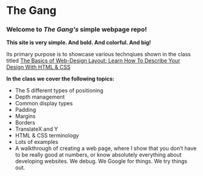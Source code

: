# The Gang

### Welcome to _The Gang's_ simple webpage repo!  
**This site is very simple. And bold. And colorful. And big!**  

Its primary purpose is to showcase various technqiues shown in the class titled [The Basics of Web-Design Layout: Learn How To Describe Your Design With HTML & CSS](http://skl.sh/2FKWcgJ)

**In the class we cover the following topics:**
- The 5 different types of positioning
- Depth management
- Common display types
- Padding
- Margins
- Borders
- TranslateX and Y
- HTML & CSS terminology
- Lots of examples
- A walkthrough of creating a web page, where I show that you don’t have to be really good at numbers, or know absolutely everything about developing websites. We debug. We Google for things. We try things out.